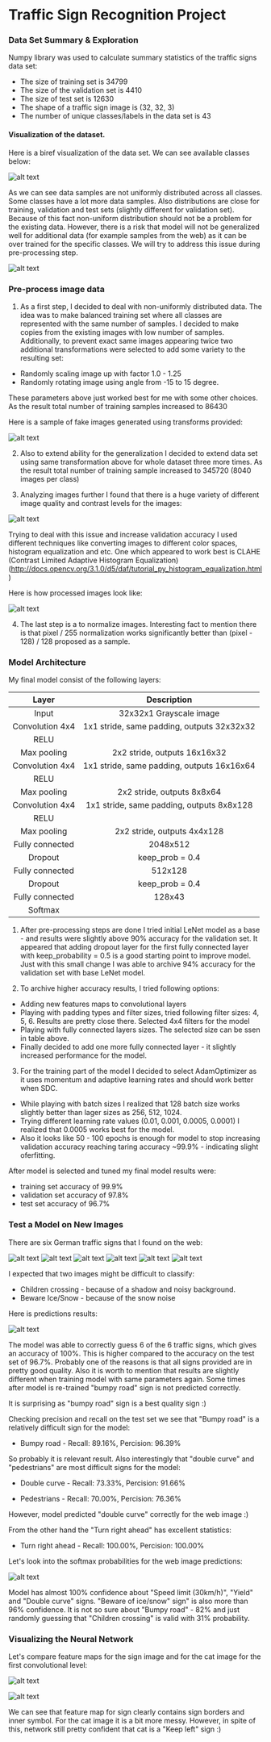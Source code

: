 # Traffic Sign Recognition Project


[//]: # (Image References)

[image1]: ./images/signs_samples.png "Signs sample"
[image2]: ./images/signs_distribution.png "Signs distribution"
[image3]: ./images/transform_samples.png "Transformed images"
[image4]: ./images/samples.png "Samples"
[image5]: ./images/processed_signs.png "Processed signs"
[image6]: ./web_samples/sample1.png "Traffic Sign 1"
[image7]: ./web_samples/sample2.png "Traffic Sign 2"
[image8]: ./web_samples/sample3.png "Traffic Sign 3"
[image9]: ./web_samples/sample4.png "Traffic Sign 4"
[image10]: ./web_samples/sample5.png "Traffic Sign 5"
[image11]: ./web_samples/sample6.png "Traffic Sign 6"
[image12]: ./images/predictions.png "Predictions"
[image13]: ./images/softmax_predictions.png "Softmax predictions"
[image14]: ./images/feature_map_sign.png "Sign feature maps"
[image15]: ./images/feature_map_cat.png "Cat feature map"


### Data Set Summary & Exploration

Numpy library was used to calculate summary statistics of the traffic
signs data set:

* The size of training set is 34799
* The size of the validation set is 4410
* The size of test set is 12630
* The shape of a traffic sign image is (32, 32, 3)
* The number of unique classes/labels in the data set is 43

#### Visualization of the dataset.

Here is a biref visualization of the data set.  We can see  available classes below:   

![alt text][image1]

As we can see data samples are not uniformly distributed across all classes. Some classes have a lot more data samples. Also distributions are close for training, validation and test sets (slightly different for validation set). Because of this fact non-uniform distribution should not be a problem for the existing data. However, there is a risk that model will not be generalized well for additional data (for example samples from the web) as it can be over trained for the specific classes. We will try to address this issue during pre-processing step.

![alt text][image2]

### Pre-process image data 

1. As a first step, I decided to deal with non-uniformly distributed data. The idea was to make balanced training set where all classes are represented with the same number of samples. I decided to make copies from the existing images with low number of samples. Additionally, to prevent exact same images appearing twice two additional transformations were selected to add some variety to the resulting set: 
* Randomly scaling image up with factor 1.0 - 1.25 
* Randomly rotating image using angle from -15 to 15 degree.

 These parameters above just worked best for me with some other choices.  
 As the result total number of training samples increased to 86430 
  
 Here is a sample of fake images generated using transforms provided:
 
![alt text][image3]

2. Also to extend ability for the generalization I decided to extend data set using same transformation above for whole dataset three more times. As the result total number of training sample increased to 345720 (8040 images per class)

3. Analyzing images further I found that there is a huge variety of different image quality and contrast levels for the images:

![alt text][image4]

Trying to deal with this issue and increase validation accuracy I used different techniques like converting images to different color spaces, histogram equalization and etc. One which appeared to work best is CLAHE (Contrast Limited Adaptive Histogram Equalization) (http://docs.opencv.org/3.1.0/d5/daf/tutorial_py_histogram_equalization.html)  
 
 Here is how processed images look like:

![alt text][image5]

4. The last step is a to normalize images. Interesting fact to mention there is that pixel / 255  normalization works significantly better than (pixel - 128) / 128 proposed as a sample.  

### Model Architecture  

My final model consist of the following layers:

| Layer         		|     Description	        					| 
|:---------------------:|:---------------------------------------------:| 
| Input         		| 32x32x1 Grayscale image   							| 
| Convolution 4x4     	| 1x1 stride, same padding, outputs 32x32x32 	|
| RELU					|												|
| Max pooling	      	| 2x2 stride,  outputs 16x16x32 |
| Convolution 4x4     	| 1x1 stride, same padding, outputs 16x16x64 	|
| RELU					|												|
| Max pooling	      	| 2x2 stride,  outputs 8x8x64 |
| Convolution 4x4     	| 1x1 stride, same padding, outputs 8x8x128 	|
| RELU					|												|
| Max pooling	      	| 2x2 stride,  outputs 4x4x128 |
| Fully connected		| 2048x512        									|
| Dropout | keep_prob = 0.4        									|
| Fully connected		| 512x128        									|
| Dropout | keep_prob = 0.4        									|
| Fully connected		| 128x43        									|
| Softmax				|       									|

1. After pre-processing steps are done I tried initial LeNet model as a base - and results were slightly above 90% accuracy for the validation set. It appeared that adding  dropout layer for the first fully connected layer with keep_probability = 0.5 is a good starting point to improve model. Just with this small change I was able to archive 94% accuracy for the validation set with base LeNet model.

2. To archive higher accuracy results, I tried following options:
 * Adding new features maps to convolutional layers
 * Playing with padding types and filter sizes, tried following filter sizes: 4, 5, 6. Results are pretty close there. Selected 4x4 filters for the model
 * Playing with fully connected layers sizes. The selected size can be ssen in table above.
 * Finally decided to add one more fully connected layer - it slightly increased performance for the model.

3. For the training part of the model I decided to select AdamOptimizer as it uses momentum and adaptive learning rates and should work better when SDC.
  * While playing with batch sizes I realized that 128 batch size works slightly better than lager sizes as 256, 512, 1024. 
  * Trying different learning rate values (0.01, 0.001, 0.0005, 0.0001) I realized that 0.0005 works best for the model.
  * Also it looks like 50 - 100 epochs is enough for model to stop increasing validation accuracy reaching taring accuracy ~99.9% - indicating slight oferfitting.
 
After model is selected and tuned my final model results were:
* training set accuracy of 99.9%
* validation set accuracy of 97.8%
* test set accuracy of 96.7%

### Test a Model on New Images

There are six German traffic signs that I found on the web:

![alt text][image6] ![alt text][image7] ![alt text][image8] 
![alt text][image9] ![alt text][image10] ![alt text][image11]

I expected that two images might be difficult to classify: 
* Children crossing - because of a shadow and noisy background. 
* Beware Ice/Snow - because of the snow noise

Here is predictions results:

![alt text][image12]

The model was able to correctly guess 6 of the 6 traffic signs, which gives an accuracy of 100%. This is higher compared to the accuracy on the test set of 96.7%.  Probably one of the reasons is that all signs provided are in pretty good quality. Also it is worth to mention that results are slightly different when training model with same parameters again. Some times after model is re-trained "bumpy road" sign is not predicted correctly.

It is surprising as "bumpy road" sign is a best quality sign :)   

Checking precision and recall on the test set we see that "Bumpy road" is a relatively difficult sign for the model: 

* Bumpy road - Recall: 89.16%, Percision: 96.39%

So probably it is relevant result. Also interestingly that "double curve" and "pedestrians" are most difficult signs for the model:  

* Double curve - Recall: 73.33%, Percision: 91.66%

* Pedestrians - Recall: 70.00%, Percision: 76.36%

However, model predicted "double curve" correctly for the web image :)

From the other hand the "Turn right ahead" has excellent statistics:

* Turn right ahead - Recall: 100.00%, Percision: 100.00%

Let's look into the softmax probabilities for the web image predictions:

![alt text][image13]

Model has almost 100% confidence about "Speed limit (30km/h)", "Yield" and "Double curve" signs. "Beware of ice/snow" sign" is also more than 96% confidence. It is not so sure about "Bumpy road" - 82% and just randomly guessing that "Children crossing" is valid with 31% probability. 

###  Visualizing the Neural Network
Let's compare feature maps for the sign image and for the cat image for the first convolutional level: 

![alt text][image14]

![alt text][image15]

We can see that feature map for sign clearly contains sign borders and inner symbol.  For the cat image it is a bit more messy. However, in spite of this, network still pretty confident that cat is a "Keep left" sign :)
